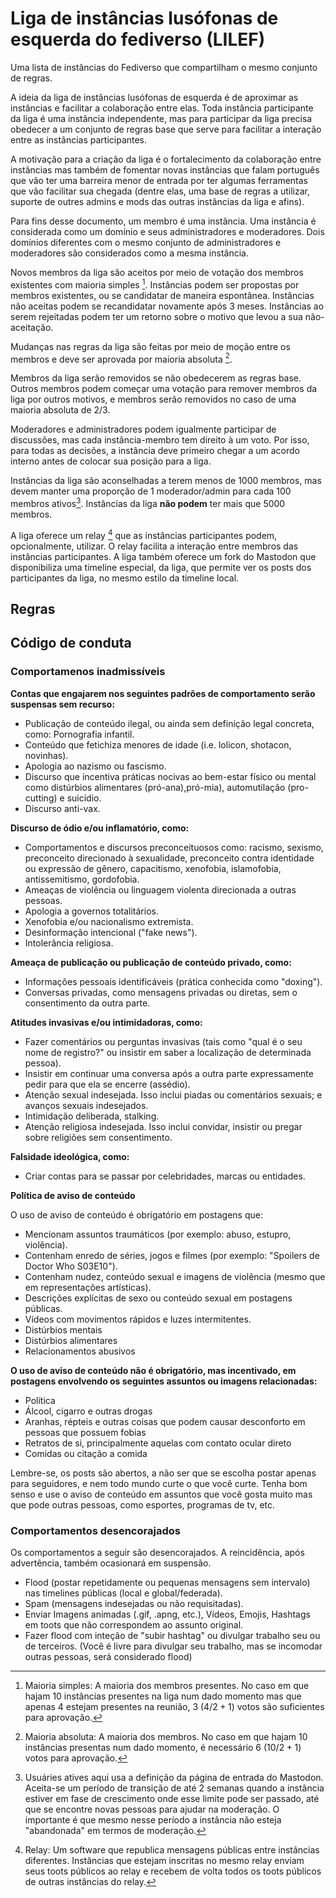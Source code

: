 # Liga de instâncias lusófonas de esquerda do fediverso (LILEF)

Uma lista de instâncias do Fediverso que compartilham o mesmo conjunto de regras.

A ideia da liga de instâncias lusófonas de esquerda é de aproximar as instâncias e facilitar a colaboração entre elas. Toda instância participante da liga é uma instância independente, mas para participar da liga precisa obedecer a um conjunto de regras base que serve para facilitar a interação entre as instâncias participantes.

A motivação para a criação da liga é o fortalecimento da colaboração entre instâncias mas também de fomentar novas instâncias que falam português que vão ter uma barreira menor de entrada por ter algumas ferramentas que vão facilitar sua chegada (dentre elas, uma base de regras a utilizar, suporte de outres admins e mods das outras instâncias da liga e afins).

Para fins desse documento, um membro é uma instância. Uma instância é considerada como um domínio e seus administradores e moderadores. Dois domínios diferentes com o mesmo conjunto de administradores e moderadores são considerados como a mesma instância.

Novos membros da liga são aceitos por meio de votação dos membros existentes com maioria simples [^1]. Instâncias podem ser propostas por membros existentes, ou se candidatar de maneira espontânea. Instâncias não aceitas podem se recandidatar novamente após 3 meses. Instâncias ao serem rejeitadas podem ter um retorno sobre o motivo que levou a sua não-aceitação.

Mudanças nas regras da liga são feitas por meio de moção entre os membros e deve ser aprovada por maioria absoluta [^2].

Membros da liga serão removidos se não obedecerem as regras base. Outros membros podem começar uma votação para remover membros da liga por outros motivos, e membros serão removidos no caso de uma maioria absoluta de $2/3$.

Moderadores e administradores podem igualmente participar de discussões, mas cada instância-membro tem direito à um voto. Por isso, para todas as decisões, a instância deve primeiro chegar a um acordo interno antes de colocar sua posição para a liga.

Instâncias da liga são aconselhadas a terem menos de 1000 membros, mas devem manter uma proporção de 1 moderador/admin para cada 100 membros ativos[^3]. Instâncias da liga **não podem** ter mais que 5000 membros.

A liga oferece um relay [^4] que as instâncias participantes podem, opcionalmente, utilizar. O relay facilita a interação entre membros das instâncias participantes. A liga também oferece um fork do Mastodon que disponibiliza uma timeline especial, da liga, que permite ver os posts dos participantes da liga, no mesmo estilo da timeline local.

[^1]: Maioria simples: A maioria dos membros presentes. No caso em que hajam 10 instâncias presentes na liga num dado momento mas que apenas 4 estejam presentes na reunião, 3 $(4/2 + 1)$ votos são suficientes para aprovação.
[^2]: Maioria absoluta: A maioria dos membros. No caso em que hajam 10 instâncias presentas num dado momento, é necessário 6 $(10/2 + 1)$ votos para aprovação.
[^3]: Usuáries atives aqui usa a definição da página de entrada do Mastodon. Aceita-se um período de transição de até 2 semanas quando a instância estiver em fase de crescimento onde esse limite pode ser passado, até que se encontre novas pessoas para ajudar na moderação. O importante é que mesmo nesse período a instância não esteja "abandonada" em termos de moderação.
[^4]: Relay: Um software que republica mensagens públicas entre instâncias diferentes. Instâncias que estejam inscritas no mesmo relay enviam seus toots públicos ao relay e recebem de volta todos os toots públicos de outras instâncias do relay.

## Regras

## Código de conduta

### Comportamenos inadmissíveis

**Contas que engajarem nos seguintes padrões de comportamento serão suspensas sem recurso:**

- Publicação de conteúdo ilegal, ou ainda sem definição legal concreta, como: Pornografia infantil.
- Conteúdo que fetichiza menores de idade (i.e. lolicon, shotacon, novinhas).
- Apologia ao nazismo ou fascismo.
- Discurso que incentiva práticas nocivas ao bem-estar físico ou mental como distúrbios alimentares (pró-ana),pró-mia), automutilação (pro-cutting) e suicídio.
- Discurso anti-vax.

**Discurso de ódio e/ou inflamatório, como:**

- Comportamentos e discursos preconceituosos como: racismo, sexismo, preconceito direcionado à sexualidade, preconceito contra identidade ou expressão de gênero, capacitismo, xenofobia, islamofobia, antissemitismo, gordofobia.
- Ameaças de violência ou linguagem violenta direcionada a outras pessoas.
- Apologia a governos totalitários.
- Xenofobia e/ou nacionalismo extremista.
- Desinformação intencional ("fake news").
- Intolerância religiosa.

**Ameaça de publicação ou publicação de conteúdo privado, como:**

- Informações pessoais identificáveis (prática conhecida como "doxing").
- Conversas privadas, como mensagens privadas ou diretas, sem o consentimento da outra parte.

**Atitudes invasivas e/ou intimidadoras, como:**

- Fazer comentários ou perguntas invasivas (tais como "qual é o seu nome de registro?" ou insistir em saber a localização de determinada pessoa).
- Insistir em continuar uma conversa após a outra parte expressamente pedir para que ela se encerre (assédio).
- Atenção sexual indesejada. Isso inclui piadas ou comentários sexuais; e avanços sexuais indesejados.
- Intimidação deliberada, stalking.
- Atenção religiosa indesejada. Isso inclui convidar, insistir ou pregar sobre religiões sem consentimento.

**Falsidade ideológica, como:**

- Criar contas para se passar por celebridades, marcas ou entidades.

**Política de aviso de conteúdo**

O uso de aviso de conteúdo é obrigatório em postagens que:

- Mencionam assuntos traumáticos (por exemplo: abuso, estupro, violência).
- Contenham enredo de séries, jogos e filmes (por exemplo: "Spoilers de Doctor Who S03E10").
- Contenham nudez, conteúdo sexual e imagens de violência (mesmo que em representações artísticas).
- Descrições explícitas de sexo ou conteúdo sexual em postagens públicas.
- Vídeos com movimentos rápidos e luzes intermitentes.
- Distúrbios mentais
- Distúrbios alimentares
- Relacionamentos abusivos

**O uso de aviso de conteúdo não é obrigatório, mas incentivado, em postagens envolvendo os seguintes assuntos ou imagens relacionadas:**

- Política
- Álcool, cigarro e outras drogas
- Aranhas, répteis e outras coisas que podem causar desconforto em pessoas que possuem fobias
- Retratos de si, principalmente aquelas com contato ocular direto
- Comidas ou citação a comida

Lembre-se, os posts são abertos, a não ser que se escolha postar apenas para seguidores, e nem todo mundo curte o que você curte. Tenha bom senso e use o aviso de conteúdo em assuntos que você gosta muito mas que pode outras pessoas, como esportes, programas de tv, etc.

### Comportamentos desencorajados

Os comportamentos a seguir são desencorajados. A reincidência, após advertência, também ocasionará em suspensão.

- Flood (postar repetidamente ou pequenas mensagens sem intervalo) nas timelines públicas (local e global/federada).
- Spam (mensagens indesejadas ou não requisitadas).
- Enviar Imagens animadas (.gif, .apng, etc.), Vídeos, Emojis, Hashtags em toots que não correspondem ao assunto original.
- Fazer flood com inteção de "subir hashtag" ou divulgar trabalho seu ou de terceiros. (Você é livre para divulgar seu trabalho, mas se incomodar outras pessoas, será considerado flood)
